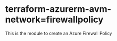 # terraform-azurerm-avm-network=firewallpolicy

This is the module to create an Azure Firewall Policy
